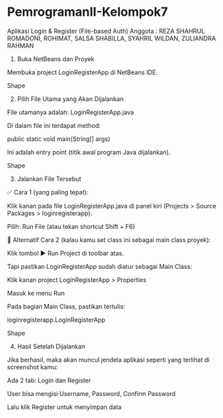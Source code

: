 # PemrogramanII-Kelompok7
Aplikasi Login & Register (File-based Auth) Anggota : REZA SHAHRUL ROMADONI, ROHIMAT, SALSA SHABILLA, SYAHRIL WILDAN, ZULIANDRA RAHMAN
1. Buka NetBeans dan Proyek 

Membuka project LoginRegisterApp di NetBeans IDE. 

Shape 

2. Pilih File Utama yang Akan Dijalankan 

File utamanya adalah: LoginRegisterApp.java 

Di dalam file ini terdapat method: 

public static void main(String[] args) 

Ini adalah entry point (titik awal program Java dijalankan). 

Shape 

3. Jalankan File Tersebut 

✅ Cara 1 (yang paling tepat): 

Klik kanan pada file LoginRegisterApp.java di panel kiri (Projects > Source Packages > loginregisterapp). 

Pilih: Run File 
(atau tekan shortcut Shift + F6) 

🔁 Alternatif Cara 2 (kalau kamu set class ini sebagai main class proyek): 

Klik tombol ▶️ Run Project di toolbar atas. 

Tapi pastikan LoginRegisterApp sudah diatur sebagai Main Class: 

Klik kanan project LoginRegisterApp > Properties 

Masuk ke menu Run 

Pada bagian Main Class, pastikan tertulis: 

loginregisterapp.LoginRegisterApp 

Shape  

4. Hasil Setelah Dijalankan 

Jika berhasil, maka akan muncul jendela aplikasi seperti yang terlihat di screenshot kamu: 

Ada 2 tab: Login dan Register 

User bisa mengisi Username, Password, Confirm Password 

Lalu klik Register untuk menyimpan data 
